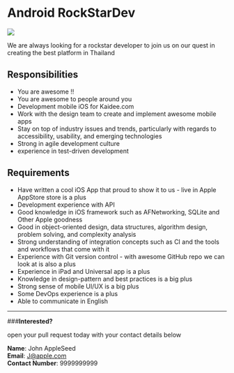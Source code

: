 # Android RockStarDev
![](http://f.cl.ly/items/1d2Q1R2e0B3i2S1Y3n2l/Untitled.png)

We are always looking for a rockstar developer to join us on our quest in creating the best platform in Thailand

## Responsibilities

- You are awesome !!
- You are awesome to people around you
- Development mobile iOS for Kaidee.com
- Work with the design team to create and implement awesome mobile apps
- Stay on top of industry issues and trends, particularly with regards to accessibility, usability, and emerging technologies
- Strong in agile development culture
- experience in test-driven development

## Requirements

- Have written a cool iOS App that proud to show it to us - live in Apple AppStore store is a plus
- Development experience with API
- Good knowledge in iOS framework such as AFNetworking, SQLite and Other Apple goodness
- Good in object-oriented design, data structures, algorithm design, problem solving, and complexity analysis
- Strong understanding of integration concepts such as CI and the tools and workflows that come with it
- Experience with Git version control - with awesome GitHub repo we can look at is also a plus
- Experience in iPad and Universal app is a plus
- Knowledge in design-pattern and best practices is a big plus
- Strong sense of mobile UI/UX is a big plus
- Some DevOps experience is a plus
- Able to communicate in English

-----

###**Interested?** 

open your pull request today with your contact details below

**Name**: John AppleSeed  
**Email**: J@apple.com  
**Contact Number**: 9999999999  
 
